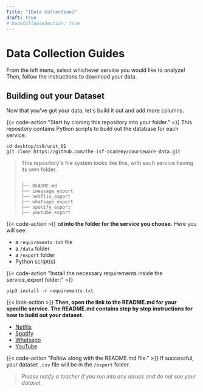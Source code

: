 ```yaml
---
Title: "[Data Collection]"
draft: true
# bookCollapseSection: true
---
```


# Data Collection Guides

From the left menu, select whichever service you would like to analyze! Then, follow the instructions to download your data.

## Building out your Dataset

Now that you've got your data, let's build it out and add more columns. 

{{< code-action "Start by cloning this repository into your folder." >}} This repository contains Python scripts to build out the database for each service.
```shell
cd desktop/cs9/unit_01
git clone https://github.com/the-isf-academy/courseware-data.git
```

> This repository's file system looks like this, with each service having its own folder.
> ```shell
> .
> ├── README.md
> ├── imessage_export
> ├── netflix_export
> ├── whatsapp_export
> ├── spotify_export
> ├── youtube_export
> ```

{{< code-action >}}  **`cd` into the folder for the service you choose.** 
Here you will see:
- a `requirements.txt` file
- a `/data` folder
- a `/export` folder 
- Python script(s)

{{< code-action "Install the necessary requirements inside the service_export folder:" >}}
```shell
pip3 install -r requirements.txt
```

{{< look-action >}} **Then, open the link to the README.md for your specific service. The README.md contains step by step instructions for how to build out your dataset.**
- [Netflix](https://github.com/the-isf-academy/courseware-data/tree/master/netflix_export) 
- [Spotify](https://github.com/the-isf-academy/courseware-data/tree/master/spotify_export)
- [Whatsapp](https://github.com/the-isf-academy/courseware-data/tree/master/whatsapp_export)
- [YouTube](https://github.com/the-isf-academy/courseware-data/tree/master/youtube_export)

{{< code-action "Follow along with the README.md file." >}} If successful, your dataset `.csv` file will be in the `/export` folder.
> *Please notify a teacher if you run into any issues and do not see your dataset.*